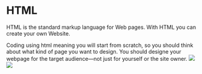 # HTML

HTML is the standard markup language for Web pages.
With HTML you can create your own Website.

Coding using html meaning you will start from scratch, so you should think about what kind of page you want to design. You should designe your webpage for the target audience—not just for yourself or the site owner.
![](https://www.w3schools.com/html/img_sem_elements.gif)
![](http://www.scriptingmaster.com/images/html/basic-html-tags.GIF)

